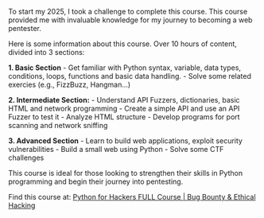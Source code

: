 To start my 2025, I took a challenge to complete this course. This course provided me with invaluable knowledge for my journey to becoming a web pentester.

Here is some information about this course. Over 10 hours of content, divided into 3 sections:

**1. Basic Section**
	- Get familiar with Python syntax, variable, data types, conditions, loops, functions and basic data handling.
	- Solve some related exercies (e.g., FizzBuzz, Hangman...)

**2. Intermediate Section:**
	- Understand API Fuzzers, dictionaries, basic HTML and network programming
	- Create a simple API and use an API Fuzzer to test it
	- Analyze HTML structure
	- Develop programs for port scanning and network sniffing

**3. Advanced Section**
	- Learn to build web applications, exploit security vulnerabilities
	- Build a small web using Python
	- Solve some CTF challenges 

This course is ideal for those looking to strengthen their skills in Python programming and begin their journey into pentesting.

Find this course at: [Python for Hackers FULL Course | Bug Bounty & Ethical Hacking](https://www.youtube.com/watch?v=XWuP5Yf5ILI&t=1117s)
